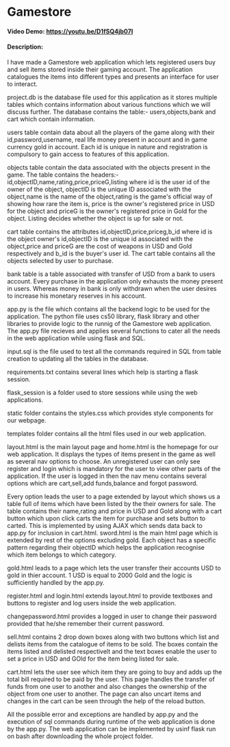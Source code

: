 # Gamestore
#### Video Demo:  https://youtu.be/D1fSQ4jb07I
#### Description:
I have made a Gamestore web application which lets registered users buy and sell items stored
inside their gaming account. The application catalogues the items into different types and presents
an interface for user to interact.

project.db is the database file used for this application as it stores multiple tables which contains
information about various functions which we will discuss further. The database contains the table:-
users,objects,bank and cart which contain information.

users table contain data about all the players of the game along with their id,password,username,
real life money present in account and in game currency gold in account. Each id is unique in nature
and registration is compulsory to gain access to features of this application.

objects table contain the data associated with the objects present in the game. The table contains the
headers:- id,objectID,name,rating,price,priceG,listing where id is the user id of the owner of the object,
objectID is the unique ID associated with the object,name is the name of the object,rating is the game's
official way of showing how rare the item is, price is the owner's registered price in USD for the object
and priceG is the owner's registered price in Gold for the object. Listing decides whether the object is
up for sale or not.

cart table contains the attributes id,objectID,price,priceg,b_id where id is the object owner's id,objectID
is the unique id associated with the object,price and priceG are the cost of weapons in USD and Gold
respectively and b_id is the buyer's user id. The cart table contains all the objects selected by user
to purchase.

bank table is a table associated with transfer of USD from a bank to users account. Every purchase in the
application only exhausts the money present in users. Whereas money in bank is only withdrawn when the user
desires to increase his monetary reserves in his account.

app.py is the file which contains all the backend logic to be used for the application. The python file uses
cs50 library, flask library and other libraries to provide logic to the runnig of the Gamestore web application. The app.py file recieves and applies several functions to cater all the needs in the web
application while using flask and SQL.

input.sql is the file used to test all the commands required in SQL from table creation to updating all the
tables in the database.

requirements.txt contains several lines which help is starting a flask session.

flask_session is a folder used to store sessions while using the web applications.

static folder contains the styles.css which provides style components for our webpage.

templates folder contains all the html files used in our web application.

layout.html is the main layout page and home.html is the homepage for our web application. It displays the types of items present in the game as well as several nav options to choose. An unregistered user can only see register and login which is mandatory for the user to view other parts of the application. If the user is logged in then the nav menu contains several options which are cart,sell,add funds,balance and forgot password.

Every option leads the user to a page extended by layout which shows us a table full of items which have been
listed by the their owners for sale. The table contains their name,rating and price in USD and Gold along with a cart button which upon click carts the item for purchase and sets button to carted. This is implemented by using AJAX which sends data back to app.py for inclusion in cart.html. sword.html is the main
html page which is extended by rest of the options excluding gold. Each object has a specific pattern regarding their objectID which helps the application recognise which item belongs to which category.

gold.html leads to a page which lets the user transfer their accounts USD to gold in thier account. 1 USD is
equal to 2000 Gold and the logic is sufficiently handled by the app.py.

register.html and login.html extends layout.html to provide textboxes and buttons to register and log users inside the web application.

changepassword.html provides a logged in user to change their password provided that he/she remember their current password.

sell.html contains 2 drop down boxes along with two buttons which list and delists items from the catalogue of items to be sold. The boxes contain the items listed and delisted respectivelt and the text boxes enable the user to set a price in USD and GOld for the item being listed for sale.

cart.html lets the user see which item they are going to buy and adds up the total bill required to be paid by the user. This page handles the transfer of funds from one user to another and also changes the ownership of the object from one user to another. The page can also uncart items and changes in the cart can be seen through the help of the reload button.

All the possible error and exceptions are handled by app.py and the execution of sql commands during runtime of the web application is done by the app.py. The web application can be implemented by usinf flask run on bash after downloading the whole project folder.

